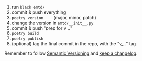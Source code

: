 1. run `black emtd/`
2. commit & push everything
3. `poetry version ___` (major, minor, patch)
4. change the version in `emtd/__init__.py`
5. commit & push "prep for v_._._"
6. `poetry build`
7. `poetry publish`
8. (optional) tag the final commit in the repo, with the "v_._._" tag

Remember to follow [Semantic Versioning](https://semver.org/) and
[keep a changelog](https://keepachangelog.com/en/1.1.0/).